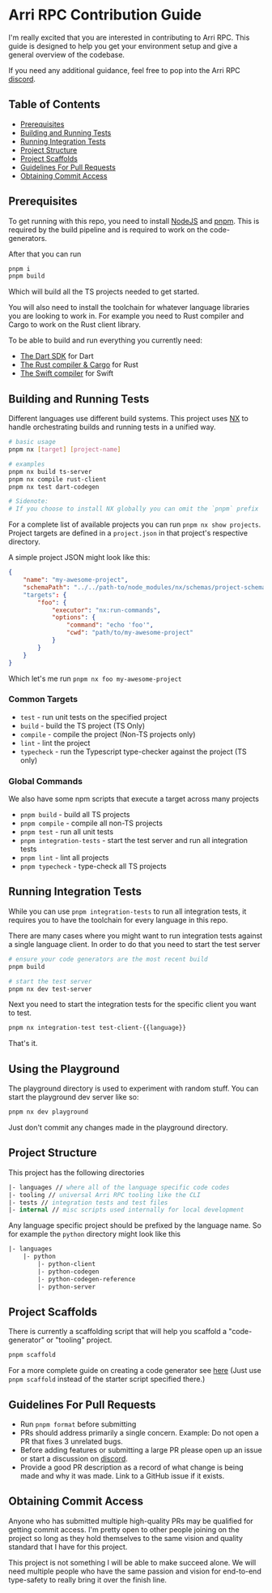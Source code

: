 # Arri RPC Contribution Guide

I'm really excited that you are interested in contributing to Arri RPC. This guide is designed to help you get your environment setup and give a general overview of the codebase.

If you need any additional guidance, feel free to pop into the Arri RPC [discord](https://discord.gg/3pdbYGDa).

## Table of Contents

-   [Prerequisites](#prerequisites)
-   [Building and Running Tests](#building-and-running-tests)
-   [Running Integration Tests](#running-integration-tests)
-   [Project Structure](#project-structure)
-   [Project Scaffolds](#project-scaffolds)
-   [Guidelines For Pull Requests](#guidelines-for-pull-requests)
-   [Obtaining Commit Access](#obtaining-commit-access)

## Prerequisites

To get running with this repo, you need to install [NodeJS](https://nodejs.org/en) and [pnpm](https://pnpm.io/). This is required by the build pipeline and is required to work on the code-generators.

After that you can run

```bash
pnpm i
pnpm build
```

Which will build all the TS projects needed to get started.

You will also need to install the toolchain for whatever language libraries you are looking to work in. For example you need to Rust compiler and Cargo to work on the Rust client library.

To be able to build and run everything you currently need:

-   [The Dart SDK](https://dart.dev/get-dart) for Dart
-   [The Rust compiler & Cargo](https://www.rust-lang.org/learn/get-started) for Rust
-   [The Swift compiler](https://www.swift.org/documentation/swift-compiler/) for Swift

## Building and Running Tests

Different languages use different build systems. This project uses [NX](https://nx.dev/) to handle orchestrating builds and running tests in a unified way.

```bash
# basic usage
pnpm nx [target] [project-name]

# examples
pnpm nx build ts-server
pnpm nx compile rust-client
pnpm nx test dart-codegen

# Sidenote:
# If you choose to install NX globally you can omit the `pnpm` prefix
```

For a complete list of available projects you can run `pnpm nx show projects`. Project targets are defined in a `project.json` in that project's respective directory.

A simple project JSON might look like this:

```json
{
    "name": "my-awesome-project",
    "schemaPath": "../../path-to/node_modules/nx/schemas/project-schema.json"
    "targets": {
        "foo": {
            "executor": "nx:run-commands",
            "options": {
                "command": "echo 'foo'",
                "cwd": "path/to/my-awesome-project"
            }
        }
    }
}
```

Which let's me run `pnpm nx foo my-awesome-project`

### Common Targets

-   `test` - run unit tests on the specified project
-   `build` - build the TS project (TS Only)
-   `compile` - compile the project (Non-TS projects only)
-   `lint` - lint the project
-   `typecheck` - run the Typescript type-checker against the project (TS only)

### Global Commands

We also have some npm scripts that execute a target across many projects

-   `pnpm build` - build all TS projects
-   `pnpm compile` - compile all non-TS projects
-   `pnpm test` - run all unit tests
-   `pnpm integration-tests` - start the test server and run all integration tests
-   `pnpm lint` - lint all projects
-   `pnpm typecheck` - type-check all TS projects

## Running Integration Tests

While you can use `pnpm integration-tests` to run all integration tests, it requires you to have the toolchain for every language in this repo.

There are many cases where you might want to run integration tests against a single language client. In order to do that you need to start the test server

```bash
# ensure your code generators are the most recent build
pnpm build

# start the test server
pnpm nx dev test-server
```

Next you need to start the integration tests for the specific client you want to test.

```bash
pnpm nx integration-test test-client-{{language}}
```

That's it.

## Using the Playground

The playground directory is used to experiment with random stuff. You can start the playground dev server like so:

```ts
pnpm nx dev playground
```

Just don't commit any changes made in the playground directory.

## Project Structure

This project has the following directories

```fs
|- languages // where all of the language specific code codes
|- tooling // universal Arri RPC tooling like the CLI
|- tests // integration tests and test files
|- internal // misc scripts used internally for local development
```

Any language specific project should be prefixed by the language name. So for example the `python` directory might look like this

```fs
|- languages
    |- python
        |- python-client
        |- python-codegen
        |- python-codegen-reference
        |- python-server
```

## Project Scaffolds

There is currently a scaffolding script that will help you scaffold a "code-generator" or "tooling" project.

```bash
pnpm scaffold
```

For a more complete guide on creating a code generator see [here](/docs/creating-a-custom-generator.md) (Just use `pnpm scaffold` instead of the starter script specified there.)

## Guidelines For Pull Requests

-   Run `pnpm format` before submitting
-   PRs should address primarily a single concern. Example: Do not open a PR that fixes 3 unrelated bugs.
-   Before adding features or submitting a large PR please open up an issue or start a discussion on [discord](https://discord.gg/3pdbYGDa).
-   Provide a good PR description as a record of what change is being made and why it was made. Link to a GitHub issue if it exists.

## Obtaining Commit Access

Anyone who has submitted multiple high-quality PRs may be qualified for getting commit access. I'm pretty open to other people joining on the project so long as they hold themselves to the same vision and quality standard that I have for this project.

This project is not something I will be able to make succeed alone. We will need multiple people who have the same passion and vision for end-to-end type-safety to really bring it over the finish line.
